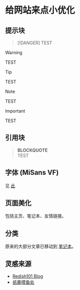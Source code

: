 # 给网站来点小优化
## 提示块
> [!DANGER]
> TEST

> [!WARNING]
> TEST

> [!TIP] 
> TEST

> [!NOTE]
> TEST

> [!IMPORTANT]
> TEST

## 引用块
> **BLOCKQUOTE**<br>
> TEST

## 字体 (MiSans VF)

见 [此](https://hyperos.mi.com/font/zh/)

## 页面美化

包括主页、笔记本、友情链接。

## 分类

原来的大部分文章已移动到 [笔记本](/notes)。

## 灵感来源
- [Redish101 Blog](https://blog.redish101.top/)
- [纸鹿摸鱼处](https://blog.zhilu.cyou/)